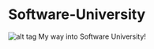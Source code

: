 # Software-University
![alt tag](http://www.nakov.com/wp-content/uploads/2014/01/Software-University-Logo-blue-horizontal.png)
My way into Software University! 
